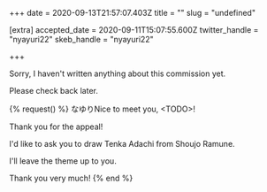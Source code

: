 +++
date = 2020-09-13T21:57:07.403Z
title = ""
slug = "undefined"

[extra]
accepted_date = 2020-09-11T15:07:55.600Z
twitter_handle = "nyayuri22"
skeb_handle = "nyayuri22"

+++

Sorry, I haven't written anything about this commission yet.

Please check back later.

{% request() %}
なゆりNice to meet you, &#60;TODO&#62;!

Thank you for the appeal!

I&#39;d like to ask you to draw Tenka Adachi from Shoujo Ramune.

I&#39;ll leave the theme up to you.

Thank you very much!
{% end %}
